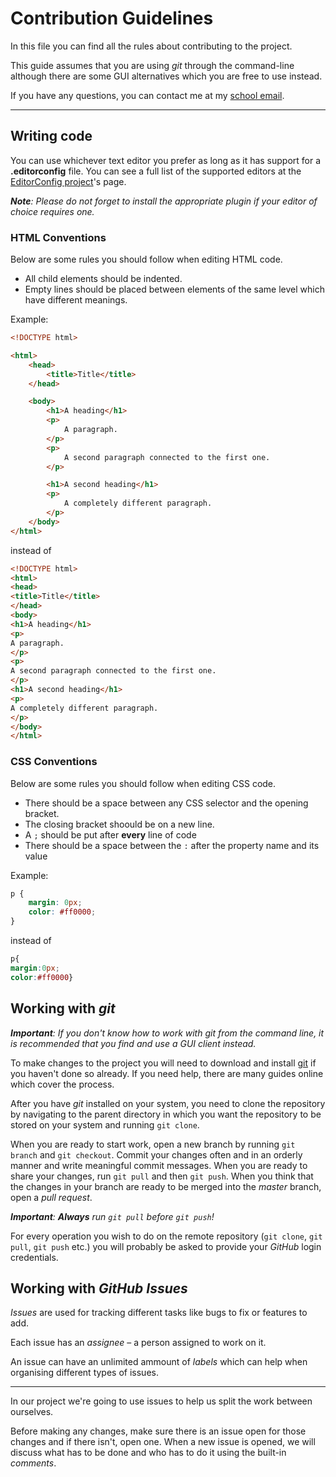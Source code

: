 # Contribution Guidelines

In this file you can find all the rules about contributing to the project.

This guide assumes that you are using *git* through the command-line although there are some GUI alternatives which you are free to use instead.

If you have any questions, you can contact me at my [school email](mailto:eiribarev@codingburgas.bg).

---
## Writing code

You can use whichever text editor you prefer as long as it has support for a **.editorconfig** file. You can see a full list of the supported editors at the [EditorConfig project](https://editorconfig.org)'s page.

***Note**: Please do not forget to install the appropriate plugin if your editor of choice requires one.*

### HTML Conventions

Below are some rules you should follow when editing HTML code.

- All child elements should be indented.
- Empty lines should be placed between elements of the same level which have different meanings.

Example:
```html
<!DOCTYPE html>

<html>
	<head>
		<title>Title</title>
	</head>

	<body>
		<h1>A heading</h1>
		<p>
			A paragraph.
		</p>
		<p>
			A second paragraph connected to the first one.
		</p>

		<h1>A second heading</h1>
		<p>
			A completely different paragraph.
		</p>
	</body>
</html>
```
instead of
```html
<!DOCTYPE html>
<html>
<head>
<title>Title</title>
</head>
<body>
<h1>A heading</h1>
<p>
A paragraph.
</p>
<p>
A second paragraph connected to the first one.
</p>
<h1>A second heading</h1>
<p>
A completely different paragraph.
</p>
</body>
</html>
```

### CSS Conventions
Below are some rules you should follow when editing CSS code.

- There should be a space between any CSS selector and the opening bracket.
- The closing bracket shoould be on a new line.
- A `;` should be put after **every** line of code
- There should be a space between the `:` after the property name and its value

Example:
```css
p {
	margin: 0px;
	color: #ff0000;
}
```
instead of
```css
p{
margin:0px;
color:#ff0000}
```

## Working with *git*

***Important**: If you don't know how to work with *git* from the command line, it is recommended that you find and use a GUI client instead.*

To make changes to the project you will need to download and install [git](https://git-scm.com) if you haven't done so already. If you need help, there are many guides online which cover the process.

After you have *git* installed on your system, you need to clone the repository by navigating to the parent directory in which you want the repository to be stored on your system and running `git clone`.

When you are ready to start work, open a new branch by running `git branch` and `git checkout`. Commit your changes often and in an orderly manner and write meaningful commit messages. When you are ready to share your changes, run `git pull` and then `git push`. When you think that the changes in your branch are ready to be merged into the *master* branch, open a *pull request*.

***Important**: **Always** run `git pull` before `git push`!*

For every operation you wish to do on the remote repository (`git clone`, `git pull`, `git push` etc.) you will probably be asked to provide your *GitHub* login credentials.

## Working with *GitHub Issues*

*Issues* are used for tracking different tasks like bugs to fix or features to add.

Each issue has an *assignee* – a person assigned to work on it.

An issue can have an unlimited ammount of *labels* which can help when organising different types of issues.

---
In our project we're going to use issues to help us split the work between ourselves.

Before making any changes, make sure there is an issue open for those changes and if there isn't, open one. When a new issue is opened, we will discuss what has to be done and who has to do it using the built-in *comments*.
